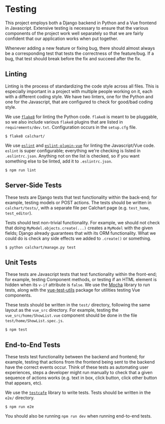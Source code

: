# Testing

This project employs both a Django backend in Python and a Vue frontend in Javascript. Extensive testing is necessary to ensure that the various components of the project work well separately so that we are fairly confident that our application works when put together.

Whenever adding a new feature or fixing bug, there should almost always be a corresponding test that tests the correctness of the feature/bug. If a bug, that test should break before the fix and succeed after the fix.

## Linting

Linting is the process of standardizing the code style across all files. This is especially important in a project with multiple people working on it, each with a different coding style. We have two linters, one for the Python and one for the Javascript, that are configured to check for good/bad coding style.

We use [`flake8`](http://flake8.pycqa.org/en/latest/) for linting the Python code. `flake8` is meant to be pluggable, so we also include various `flake8` plugins that are listed in `requirements/dev.txt`. Configuration occurs in the `setup.cfg` file.

```
$ flake8 calchart/
```

We use [`eslint`](https://eslint.org/) and [`eslint-plugin-vue`](https://github.com/vuejs/eslint-plugin-vue) for linting the Javascript/Vue code. `eslint` is super configurable; everything we're checking is listed in `.eslintrc.json`. Anything not on the list is checked, so if you want something else to be linted, add it to `.eslintrc.json`.

```
$ npm run lint
```

## Server-Side Tests

These tests are Django tests that test functionality within the back-end; for example, testing models or POST actions. The tests should be written in `calchart/tests/`, with a separate file per Calchart page (e.g. `test_home`, `test_editor`).

Tests should test non-trivial functionality. For example, we should not check that doing `MyModel.objects.create(...)` creates a `MyModel` with the given fields; Django already guarantees that with its ORM functionality. What we could do is check any side effects we added to `.create()` or something.

```
$ python calchart/manage.py test
```

## Unit Tests

These tests are Javascript tests that test functionality within the front-end; for example, testing Component methods, or testing if an HTML element is hidden when its `v-if` attribute is `false`. We use the [Mocha](https://mochajs.org/) library to run tests, along with the [vue-test-utils](https://vue-test-utils.vuejs.org/en/) package for utilities testing Vue components.

These tests should be written in the `test/` directory, following the same layout as the `vue_src` directory. For example, testing the `vue_src/home/ShowList.vue` component should be done in the file `test/home/ShowList.spec.js`.

```
$ npm test
```

## End-to-End Tests

These tests test functionality between the backend and frontend; for example, testing that actions from the frontend being sent to the backend have the correct events occur. Think of these tests as automating user experiences, steps a developer might run manually to check that a given sequence of actions works (e.g. text in box, click button, click other button that appears, etc).

We use the [`testcafe`](https://devexpress.github.io/testcafe/) library to write tests. Tests should be written in the `e2e/` directory.

```
$ npm run e2e
```

You should also be running `npm run dev` when running end-to-end tests.
